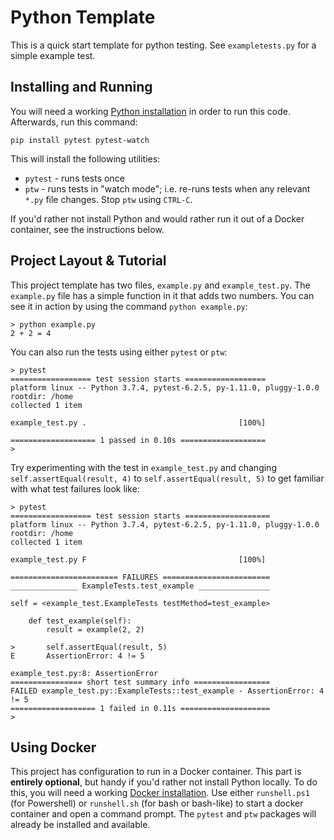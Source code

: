 # Python Template

This is a quick start template for python testing. See `exampletests.py` for a simple example test.

## Installing and Running

You will need a working [Python installation](https://www.python.org/downloads/) in order to run this code. Afterwards, run this command:
```
pip install pytest pytest-watch
```

This will install the following utilities:

* `pytest` - runs tests once
* `ptw` - runs tests in "watch mode"; i.e. re-runs tests when any relevant `*.py` file changes. Stop `ptw` using `CTRL-C`.

If you'd rather not install Python and would rather run it out of a Docker container, see the instructions below.

## Project Layout & Tutorial

This project template has two files, `example.py` and `example_test.py`. The `example.py` file has a simple function in it that adds two numbers. You can see it in action by using the command `python example.py`:
```
> python example.py
2 + 2 = 4
```

You can also run the tests using either `pytest` or `ptw`:
```
> pytest
================== test session starts ==================
platform linux -- Python 3.7.4, pytest-6.2.5, py-1.11.0, pluggy-1.0.0
rootdir: /home
collected 1 item

example_test.py .                                  [100%]

=================== 1 passed in 0.10s ===================
>
```

Try experimenting with the test in `example_test.py` and changing `self.assertEqual(result, 4)` to `self.assertEqual(result, 5)` to get familiar with what test failures look like:

```
> pytest
================== test session starts ===================
platform linux -- Python 3.7.4, pytest-6.2.5, py-1.11.0, pluggy-1.0.0
rootdir: /home
collected 1 item

example_test.py F                                  [100%]

======================== FAILURES ========================
_______________ ExampleTests.test_example ________________

self = <example_test.ExampleTests testMethod=test_example>

    def test_example(self):
        result = example(2, 2)

>       self.assertEqual(result, 5)
E       AssertionError: 4 != 5

example_test.py:8: AssertionError
================ short test summary info =================
FAILED example_test.py::ExampleTests::test_example - AssertionError: 4 != 5
=================== 1 failed in 0.11s ====================
>
```


## Using Docker

This project has configuration to run in a Docker container. This part is **entirely optional**, but handy if you'd rather not install Python locally. To do this, you will need a working [Docker installation](https://docs.docker.com/get-docker/). Use either `runshell.ps1` (for Powershell) or `runshell.sh` (for bash or bash-like) to start a docker container and open a command prompt. The `pytest` and `ptw` packages will already be installed and available.
